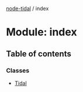 [node-tidal](../README.md) / index

# Module: index

## Table of contents

### Classes

- [Tidal](../classes/index.Tidal.md)
